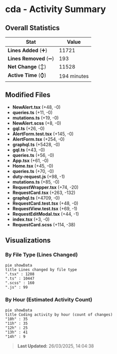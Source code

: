 # cda - Activity Summary 

## Overall Statistics

| Stat                   | Value                                                             |
| ---------------------- | ----------------------------------------------------------------- |
| **Lines Added** (➕)   | 11721                                          |
| **Lines Removed** (➖) | 193                                        |
| **Net Change** (↕)    | 11528                |
| **Active Time** (⌚)   | 194 minutes |


## Modified Files
- **NewAlert.tsx** (+48, -0)
- **queries.ts** (+11, -0)
- **mutations.ts** (+19, -0)
- **NewAlert.scss** (+8, -0)
- **gql.ts** (+26, -0)
- **AlertForm.test.tsx** (+145, -0)
- **AlertForm.tsx** (+254, -0)
- **graphql.ts** (+5428, -0)
- **gql.ts** (+43, -0)
- **queries.ts** (+56, -0)
- **App.tsx** (+61, -0)
- **Home.tsx** (+45, -0)
- **queries.ts** (+70, -0)
- **duty-request.js** (+98, -1)
- **mutations.ts** (+85, -0)
- **RequestWrapper.tsx** (+74, -20)
- **RequestCard.tsx** (+263, -132)
- **graphql.ts** (+4709, -0)
- **RequestCard.test.tsx** (+48, -0)
- **RequestView.test.tsx** (+69, -1)
- **RequestEditModal.tsx** (+44, -1)
- **index.tsx** (+3, -0)
- **RequestCard.scss** (+114, -38)

## Visualizations

### By File Type (Lines Changed)

```mermaid
pie showData
title Lines changed by file type
".tsx" : 1208
".ts" : 10447
".scss" : 160
".js" : 99
```

### By Hour (Estimated Activity Count)

```mermaid
pie showData
title Coding activity by hour (count of changes)
"10h" : 35
"11h" : 35
"12h" : 25
"13h" : 41
"14h" : 9
```


> **Last Updated:** 26/03/2025, 14:04:38
